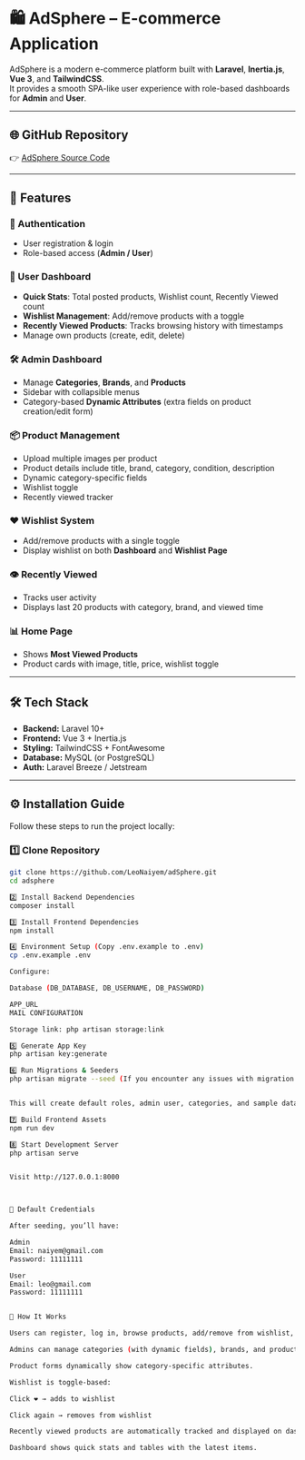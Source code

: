 # 🛍️ AdSphere – E-commerce Application

AdSphere is a modern e-commerce platform built with **Laravel**, **Inertia.js**, **Vue 3**, and **TailwindCSS**.  
It provides a smooth SPA-like user experience with role-based dashboards for **Admin** and **User**.

---

## 🌐 GitHub Repository
👉 [AdSphere Source Code](https://github.com/LeoNaiyem/adSphere)

---

## 🚀 Features

### 🔑 Authentication
- User registration & login
- Role-based access (**Admin / User**)

### 👤 User Dashboard
- **Quick Stats**: Total posted products, Wishlist count, Recently Viewed count
- **Wishlist Management**: Add/remove products with a toggle
- **Recently Viewed Products**: Tracks browsing history with timestamps
- Manage own products (create, edit, delete)

### 🛠️ Admin Dashboard
- Manage **Categories**, **Brands**, and **Products**
- Sidebar with collapsible menus
- Category-based **Dynamic Attributes** (extra fields on product creation/edit form)

### 📦 Product Management
- Upload multiple images per product
- Product details include title, brand, category, condition, description
- Dynamic category-specific fields
- Wishlist toggle
- Recently viewed tracker

### ❤️ Wishlist System
- Add/remove products with a single toggle
- Display wishlist on both **Dashboard** and **Wishlist Page**

### 👁️ Recently Viewed
- Tracks user activity
- Displays last 20 products with category, brand, and viewed time

### 📊 Home Page
- Shows **Most Viewed Products**
- Product cards with image, title, price, wishlist toggle

---

## 🛠️ Tech Stack
- **Backend:** Laravel 10+
- **Frontend:** Vue 3 + Inertia.js
- **Styling:** TailwindCSS + FontAwesome
- **Database:** MySQL (or PostgreSQL)
- **Auth:** Laravel Breeze / Jetstream

---

## ⚙️ Installation Guide

Follow these steps to run the project locally:

### 1️⃣ Clone Repository
```bash
git clone https://github.com/LeoNaiyem/adSphere.git
cd adsphere

2️⃣ Install Backend Dependencies
composer install

3️⃣ Install Frontend Dependencies
npm install

4️⃣ Environment Setup (Copy .env.example to .env)
cp .env.example .env

Configure:

Database (DB_DATABASE, DB_USERNAME, DB_PASSWORD)

APP_URL
MAIL CONFIGURATION

Storage link: php artisan storage:link

5️⃣ Generate App Key
php artisan key:generate

6️⃣ Run Migrations & Seeders
php artisan migrate --seed (If you encounter any issues with migration or seeding, utilize the DB.sql file to retrieve the data.)


This will create default roles, admin user, categories, and sample data.

7️⃣ Build Frontend Assets
npm run dev

8️⃣ Start Development Server
php artisan serve


Visit http://127.0.0.1:8000



👥 Default Credentials

After seeding, you’ll have:

Admin
Email: naiyem@gmail.com
Password: 11111111

User
Email: leo@gmail.com
Password: 11111111


📖 How It Works

Users can register, log in, browse products, add/remove from wishlist, and see recently viewed products.

Admins can manage categories (with dynamic fields), brands, and products.

Product forms dynamically show category-specific attributes.

Wishlist is toggle-based:

Click ❤️ → adds to wishlist

Click again → removes from wishlist

Recently viewed products are automatically tracked and displayed on dashboard + recently viewed page.

Dashboard shows quick stats and tables with the latest items.